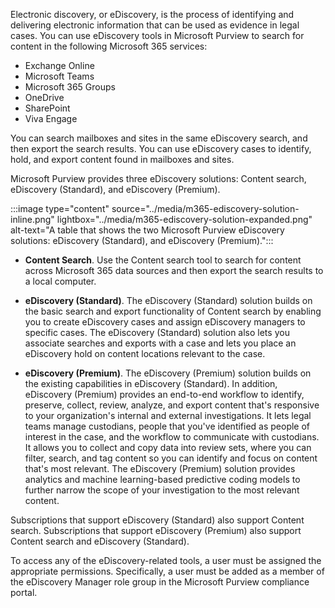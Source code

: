 
Electronic discovery, or eDiscovery, is the process of identifying and delivering electronic information that can be used as evidence in legal cases. You can use eDiscovery tools in Microsoft Purview to search for content in the following Microsoft 365 services:

- Exchange Online
- Microsoft Teams
- Microsoft 365 Groups
- OneDrive
- SharePoint
- Viva Engage

You can search mailboxes and sites in the same eDiscovery search, and then export the search results. You can use eDiscovery cases to identify, hold, and export content found in mailboxes and sites.

Microsoft Purview provides three eDiscovery solutions: Content search, eDiscovery (Standard), and eDiscovery (Premium).

:::image type="content" source="../media/m365-ediscovery-solution-inline.png" lightbox="../media/m365-ediscovery-solution-expanded.png" alt-text="A table that shows the two Microsoft Purview eDiscovery solutions: eDiscovery (Standard), and eDiscovery (Premium).":::

- **Content Search**. Use the Content search tool to search for content across Microsoft 365 data sources and then export the search results to a local computer.

- **eDiscovery (Standard)**. The eDiscovery (Standard) solution builds on the basic search and export functionality of Content search by enabling you to create eDiscovery cases and assign eDiscovery managers to specific cases. The eDiscovery (Standard) solution also lets you associate searches and exports with a case and lets you place an eDiscovery hold on content locations relevant to the case.

- **eDiscovery (Premium)**. The eDiscovery (Premium) solution builds on the existing capabilities in eDiscovery (Standard). In addition, eDiscovery (Premium) provides an end-to-end workflow to identify, preserve, collect, review, analyze, and export content that's responsive to your organization's internal and external investigations. It lets legal teams manage custodians, people that you've identified as people of interest in the case, and the workflow to communicate with custodians. It allows you to collect and copy data into review sets, where you can filter, search, and tag content so you can identify and focus on content that's most relevant. The eDiscovery (Premium) solution provides analytics and machine learning-based predictive coding models to further narrow the scope of your investigation to the most relevant content.

Subscriptions that support eDiscovery (Standard) also support Content search. Subscriptions that support eDiscovery (Premium) also support Content search and eDiscovery (Standard).

To access any of the eDiscovery-related tools, a user must be assigned the appropriate permissions. Specifically, a user must be added as a member of the eDiscovery Manager role group in the Microsoft Purview compliance portal.
